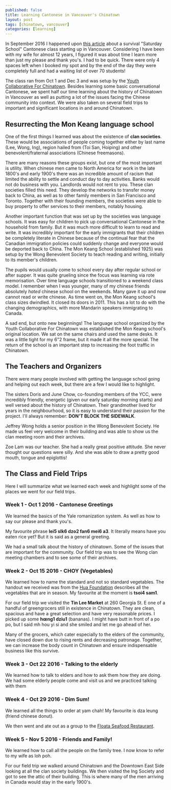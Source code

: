 ```yaml
---
published: false
title: Learning Cantonese in Vancouver's Chinatown
layout: post
tags: [chinatown, vancouver]
categories: [learning]
---
```

In September 2016 I happened upon [this article](http://www.metronews.ca/news/vancouver/2016/09/20/chinese-school-in-chinatown-focuses-on-survival-cantonese.html) about a survival "Saturday School" Cantonese class starting up in Vancouver. Considering I have been with my wife for almost 12 years, I figured it was about time I learn more than just my please and thank you's. I had to be quick. There were only 4 spaces left when I booked my spot and by the end of the day they were completely full and had a waiting list of over 70 students!

The class ran from Oct 1 and Dec 3 and was setup by the [Youth Collaborative For Chinatown](http://ycc-yvr.com/). Besides learning some basic conversational Cantonese, we spent half our time learning about the history of Chinatown in Vancouver as well as putting a lot of the issues facing the Chinese community into context. We were also taken on several field trips to important and significant locations in and around Chinatown.

## Resurrecting the Mon Keang language school

One of the first things I learned was about the existence of **clan societies**. These would be associations of people coming together either by last name (Lee, Wong, Ing), region hailed from (Toi San, Hoiping) and other benevolent/fraternal associations (Chinese freemasons).

There are many reasons these groups exist, but one of the most important is utility. When chinese men came to North America for work in the late 1800's and early 1900's there was an incredible amount of racism that limited the ability to settle and conduct day to day activities. Banks would not do business with you. Landlords would not rent to you. These clan societies filled this need. They develop the networks to transfer money back to China, as well as to other family members in San Francisco and Toronto. Together with their founding members, the societies were able to buy property to offer services to their members, notably housing. 

Another important function that was set up by the societies was language schools. It was easy for children to pick up conversational Cantonese in the household from family. But it was much more difficult to learn to read and write. It was incredibly important for the early immigrants that their children be completely literate in Chinese because of the continual fear that the Canadian immigration policies could suddenly change and everyone would be deported back to China. The Mon Keang School (established 1925) was setup by the Wong Benevolent Society to teach reading and writing, initially to its member's children. 

The pupils would usually come to school every day after regular school or after supper. It was quite grueling since the focus was learning via rote memorisation. Over time language schools transitioned to a weekend class model. I remember when I was younger, many of my chinese friends absolutely *hated* chinese school on the weekends. Many gave it up and now cannot read or write chinese. As time went on, the Mon Keang school's class sizes dwindled. It closed its doors in 2011. This has a lot to do with the changing demographics, with more Mandarin speakers immigrating to Canada.

A sad end, but onto new beginnings! The language school organized by the Youth Collaborative For Chinatown was established the Mon Keang school's original location. We sat on the same chairs and used the same desks. It was a little tight for my 6"2 frame, but it made it all the more special. The return of the school is an important step to increasing the foot traffic in Chinatown.

## The Teachers and Organizers

There were many people involved with getting the language school going and helping out each week, but there are a few I would like to highlight.

The sisters Doris and June Chow, co-founding members of the YCC, were incredibly friendly, energetic (given our early saturday morning starts) and well versed about the history of Chinatown. Their grandmother lived for years in the neighbourhood, so it is easy to understand their passion for the project. I'll always remember: **DON'T BLOCK THE SIDEWALK**.

Jeffrey Wong holds a senior position in the Wong Benevolent Society. He made us feel very welcome in their building and was able to show us the clan meeting room and their archives.

Zoe Lam was our teacher. She had a really great positive attitude. She never thought our questions were silly. And she was able to draw a pretty good mouth, tongue and epiglottis!

## The Class and Field Trips

Here I will summarize what we learned each week and highlight some of the places we went for our field trips.

### Week 1 - Oct 1 2016 - Cantonese Greetings

We learned the basics of the Yale romanization system. As well as how to say our please and thank you's.

My favourite phrase **lei5 sIk6 dzo2 fan6 mei6 a3**. It literally means have you eaten rice yet? But it is said as a general greeting.

We had a small talk about the history of chinatown. Some of the issues that are important for the community. Our field trip was to see the Wong clan meeting chambers and to see some of their archives.

### Week 2 - Oct 15 2016 - CHOY (Vegetables)

We learned how to name the standard and not so standard vegetables. The handout we received was from the [Hua Foundation](http://www.huafoundation.org/thechoiproject/seasonal-choi-guide/) describes all the vegetables that are in season. My favourite at the moment is **tsoi4 sam1**.

For our field trip we visited the **Tin Lee Market** at 260 Georgia St. E one of a handful of greengrocers still in existence in Chinatown. They are clean, spacious and have a great selection and have very reasonable prices. I picked up some **hœng1 dziu1** (bananas). I might have butt in front of a po po, but I said mh hou yi si and she smiled and let me go ahead of her.

Many of the grocers, which cater especially to the elders of the community, have closed down due to rising rents and decreasing patronage. Together, we can increase the body count in Chinatown and ensure indispensable business like this survive.

### Week 3 - Oct 22 2016 - Talking to the elderly

We learned how to talk to elders and how to ask them how they are doing. We had  some elderly people come and visit us and we practiced talking with them

### Week 4 -  Oct 29 2016 - Dim Sum!

We learned all the things to order at yam chah! My favourite is dza leung (friend chinese donut).

We then went and ate out as a group to the [Floata Seafood Restaurant](http://www.floata.com/).

### Week 5 - Nov 5 2016 - Friends and Family!

We learned how to call all the people on the family tree. I now know to refer to my wife as loh poh.

For our field trip we walked around Chinatown and the Downtown East Side looking at all the clan society buildings. We then visited the Ing Society and got to see the attic of their building. This is where many of the men arriving in Canada would stay in the early 1900's.